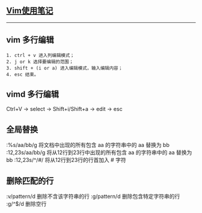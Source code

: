 ## [Vim使用笔记](http://www.cnblogs.com/jiqingwu/archive/2012/06/14/vim_notes.html)

---
## vim 多行编辑
    1. ctrl + v 进入列编辑模式；
    2. j or k 选择要编辑的范围；
    3. shift + (i or a) 进入编辑模式，输入编辑内容；
    4. esc 结束。

## vimd 多行编辑

Ctrl+V -> select -> Shift+i/Shift+a -> edit -> esc

## 全局替换

:%s/aa/bb/g      将文档中出现的所有包含 aa 的字符串中的 aa 替换为 bb
:12,23s/aa/bb/g  将从12行到23行中出现的所有包含 aa 的字符串中的 aa 替换为 bb
:12,23s/^/#/     将从12行到23行的行首加入 # 字符

## 删除匹配的行

:v/pattern/d      删除不含该字符串的行
:g/pattern/d      删除包含特定字符串的行
:g/^$/d           删除空行
